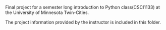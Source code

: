 Final project for a semester long introduction to Python class(CSCI1133) at the University of Minnesota Twin-Cities.

The project information provided by the instructor is included in this folder.
